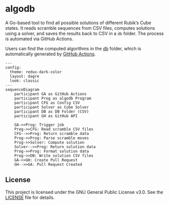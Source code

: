 # algodb

A Go-based tool to find all possible solutions of different Rubik’s Cube states. It reads scramble sequences from CSV files, computes solutions using a solver, and saves the results back to CSV in a `db` folder. The process is automated via GitHub Actions.

Users can find the computed algorithms in the [db](db) folder, which is automatically generated by [GitHub Actions](https://github.com/BattlefieldDuck/algodb/actions).

```mermaid
---
config:
  theme: redux-dark-color
  layout: dagre
  look: classic
---
sequenceDiagram
    participant GA as GitHub Actions
    participant Prog as algodb Program
    participant CFG as Config CSV
    participant Solver as Cube Solver
    participant DB as DB Folder (CSV)
    participant GH as GitHub API

    GA->>Prog: Trigger job
    Prog->>CFG: Read scramble CSV files
    CFG-->>Prog: Return scramble data
    Prog->>Prog: Parse scramble moves
    Prog->>Solver: Compute solution
    Solver-->>Prog: Return solution data
    Prog->>Prog: Format solution data
    Prog->>DB: Write solution CSV files
    GA->>GH: Create Pull Request
    GH-->>GA: Pull Request Created
```

## License

This project is licensed under the GNU General Public License v3.0. See the [LICENSE](LICENSE) file for details.
